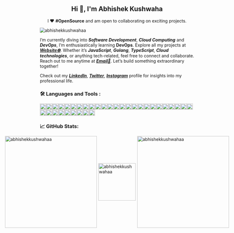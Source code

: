<h2 align="center">Hi 👋, I'm Abhishek Kushwaha</h2>
<p align="center">
  I ❤️ <strong>#OpenSource</strong> and am open to collaborating on exciting projects.
</p>

<p align="left">
  <img src="https://komarev.com/ghpvc/?username=abhishekkushwahaa&label=Profile%20views&color=0e75b6&style=flat" alt="abhishekkushwahaa" />
</p>

I’m currently diving into ***Software Development***, ***Cloud Computing*** and ***DevOps***, I’m enthusiastically learning **DevOps**. Explore all my projects at ***[Website🌐](https://abhishekkushwaha.tech)***. Whether it’s ***JavaScript***, ***Golang***, ***TypeScript***, ***Cloud technologies***, or anything tech-related, feel free to connect and collaborate. Reach out to me anytime at ***[Email📧](mailto:abhishekkushwahaa.dev@gmail.com)***. Let’s build something extraordinary together!

Check out my ***[LinkedIn](https://www.linkedin.com/in/abhishekkushwahaa)***, ***[Twitter](https://twitter.com/AbhishekKushwaa)***, ***[Instagram](https://www.instagram.com/abhishekkushwaha.me)*** profile for insights into my professional life. 

<div id="badges">

### 🛠️ Languages and Tools :
<p style="display: flex; flex-wrap: wrap; gap: 2px; padding: 0; margin: 0;">
  <span style="display: flex; flex-wrap: wrap; padding: 0; margin: 0;">
    <img src="https://skillicons.dev/icons?i=javascript" style="width: 20px;"/>
    <img src="https://skillicons.dev/icons?i=typescript" style="width: 20px;"/>
    <img src="https://skillicons.dev/icons?i=go" style="width: 20px;"/>
    <img src="https://skillicons.dev/icons?i=php" style="width: 20px;"/>
    <img src="https://skillicons.dev/icons?i=react" style="width: 20px;"/>
    <img src="https://skillicons.dev/icons?i=nodejs" style="width: 20px;"/>
    <img src="https://skillicons.dev/icons?i=vite" style="width: 20px;"/>
    <img src="https://skillicons.dev/icons?i=express" style="width: 20px;"/>
    <img src="https://skillicons.dev/icons?i=mongodb" style="width: 20px;"/>
    <img src="https://skillicons.dev/icons?i=html" style="width: 20px;"/>
    <img src="https://skillicons.dev/icons?i=css" style="width: 20px;"/>
    <img src="https://skillicons.dev/icons?i=tailwind" style="width: 20px;"/>
    <img src="https://skillicons.dev/icons?i=java" style="width: 20px;"/>
    <img src="https://skillicons.dev/icons?i=git" style="width: 20px;"/>
    <img src="https://skillicons.dev/icons?i=github" style="width: 20px;"/>
    <img src="https://skillicons.dev/icons?i=figma" style="width: 20px;"/>
    <img src="https://skillicons.dev/icons?i=aws" style="width: 20px;"/>
    <img src="https://skillicons.dev/icons?i=docker" style="width: 20px;"/>
    <img src="https://skillicons.dev/icons?i=kafka" style="width: 20px;"/>
    <img src="https://skillicons.dev/icons?i=graphql" style="width: 20px;"/>
    <img src="https://skillicons.dev/icons?i=kubernetes" style="width: 20px;"/>
    <img src="https://skillicons.dev/icons?i=fastapi" style="width: 20px;"/>
    <img src="https://skillicons.dev/icons?i=bash" style="width: 20px;"/>
    <img src="https://skillicons.dev/icons?i=python" style="width: 20px;"/>
    <img src="https://skillicons.dev/icons?i=linux" style="width: 20px;"/>
    <img src="https://skillicons.dev/icons?i=nextjs" style="width: 20px;"/>
    <img src="https://skillicons.dev/icons?i=mysql" style="width: 20px;"/>
    <img src="https://skillicons.dev/icons?i=postgres" style="width: 20px;"/>
    <img src="https://skillicons.dev/icons?i=postman" style="width: 20px;"/>
    <img src="https://skillicons.dev/icons?i=prisma" style="width: 20px;"/>
    <img src="https://skillicons.dev/icons?i=redis" style="width: 20px;"/>
    <img src="https://skillicons.dev/icons?i=bun" style="width: 20px;"/>
    <img src="https://skillicons.dev/icons?i=cloudflare" style="width: 20px;"/>
    <img src="https://skillicons.dev/icons?i=nginx" style="width: 20px;"/>
  </span>
</p>

</div>

### 📈 GitHub Stats:

<p style="display: flex; justify-content: center; align-items: center; gap: 5px;">
  <img src="https://github-readme-stats.vercel.app/api?username=abhishekkushwahaa&show_icons=true&locale=en" alt="abhishekkushwahaa" width="300"/>
  <img src="https://github-readme-stats.vercel.app/api/top-langs?username=abhishekkushwahaa&show_icons=true&locale=en&layout=compact" alt="abhishekkushwahaa" height="122" />
  <img src="https://nirzak-streak-stats.vercel.app/?user=abhishekkushwahaa" alt="abhishekkushwahaa" width="300" />
</p>
